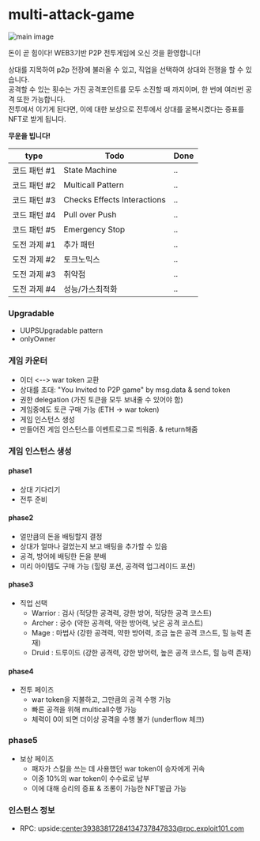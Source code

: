 # multi-attack-game

![main image](images/main.png)

돈이 곧 힘이다! WEB3기반 P2P 전투게임에 오신 것을 환영합니다!

상대를 지목하여 p2p 전장에 불러올 수 있고, 직업을 선택하여 상대와 전쟁을 할 수 있습니다.   
공격할 수 있는 횟수는 가진 공격포인트를 모두 소진할 때 까지이며, 한 번에 여러번 공격 또한 가능합니다.    
전투에서 이기게 된다면, 이에 대한 보상으로 전투에서 상대를 굴복시켰다는 증표를 NFT로 받게 됩니다.

__무운을 빕니다!__   

| type | Todo | Done | 
| ----- | ------ | ------- |
| 코드 패턴 #1 | State Machine | .. |
| 코드 패턴 #2 | Multicall Pattern | .. |
| 코드 패턴 #3 | Checks Effects Interactions | .. |
| 코드 패턴 #4 | Pull over Push | .. |
| 코드 패턴 #5 | Emergency Stop | .. |
| 도전 과제 #1 | 추가 패턴 | .. |
| 도전 과제 #2 | 토크노믹스 | .. |
| 도전 과제 #3 | 취약점 | .. |
| 도전 과제 #4 | 성능/가스최적화 | .. |

### Upgradable    
- UUPSUpgradable pattern   
- onlyOwner

### 게임 카운터    
- 이더 <--> war token 교환   
- 상대를 초대: "You Invited to P2P game" by msg.data & send token
- 권한 delegation (가진 토큰을 모두 보내줄 수 있어야 함)
- 게임중에도 토큰 구매 가능 (ETH -> war token)
- 게임 인스턴스 생성
- 만들어진 게임 인스턴스를 이벤트로그로 띄워줌. & return해줌

### 게임 인스턴스 생성
#### phase1
- 상대 기다리기
- 전투 준비

#### phase2
- 얼만큼의 돈을 배팅할지 결정
- 상대가 얼마나 걸었는지 보고 배팅을 추가할 수 있음
- 공격, 방어에 배팅한 돈을 분배
- 미리 아이템도 구매 가능 (힐링 포션, 공격력 업그레이드 포션)

#### phase3
- 직업 선택
    * Warrior : 검사 (적당한 공격력, 강한 방어, 적당한 공격 코스트)
    * Archer : 궁수 (약한 공격력, 약한 방어력, 낮은 공격 코스트)
    * Mage : 마법사 (강한 공격력, 약한 방어력, 조금 높은 공격 코스트, 힐 능력 존재)
    * Druid : 드루이드 (강한 공격력, 강한 방어력, 높은 공격 코스트, 힐 능력 존재)

#### phase4
- 전투 페이즈
    * war token을 지불하고, 그만큼의 공격 수행 가능
    * 빠른 공격을 위해 multicall수행 가능
    * 체력이 0이 되면 더이상 공격을 수행 불가 (underflow 체크)

### phase5
- 보상 페이즈
    * 패자가 스킬을 쓰는 데 사용했던 war token이 승자에게 귀속
    * 이중 10%의 war token이 수수료로 납부
    * 이에 대해 승리의 증표 & 조롱이 가능한 NFT발급 가능

### 인스턴스 정보
- RPC: upside:center39383817284134737847833@rpc.exploit101.com